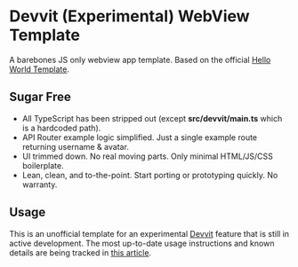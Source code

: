 # Devvit (Experimental) WebView Template

A barebones JS only webview app template. Based on the official [Hello World Template](https://github.com/reddit/devvit-hello-world-experimental).

## Sugar Free

- All TypeScript has been stripped out (except **src/devvit/main.ts** which is a hardcoded path).
- API Router example logic simplified. Just a single example route returning username & avatar.
- UI trimmed down. No real moving parts. Only minimal HTML/JS/CSS boilerplate.
- Lean, clean, and to-the-point. Start porting or prototyping quickly. No warranty.

## Usage

This is an unofficial template for an experimental [Devvit](https://developers.reddit.com/docs/) feature that is still in active development. The most up-to-date usage instructions and known details are being tracked in [this article](https://dev.to/besworks/experimental-devvit-web-views-5c15).

